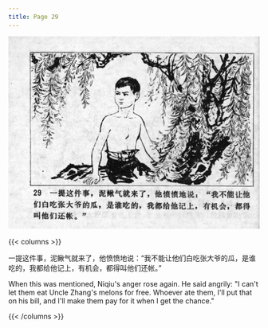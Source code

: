 ```yaml
---
title: Page 29
---
```


![niqiu page](./../../images/niqiu/seifert0397_nqkg_0033_029.jpg)

{{< columns >}}

一提这件事，泥鳅气就来了，他愤愤地说：“我不能让他们白吃张大爷的瓜，是谁吃的，我都给他记上，有机会，都得叫他们还帐。”

When this was mentioned, Niqiu's anger rose again. He said angrily: "I can't let them eat Uncle Zhang's melons for free. Whoever ate them, I'll put that on his bill, and I'll make them pay for it when I get the chance."

{{< /columns >}}
